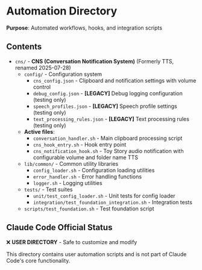 # Automation Directory

**Purpose**: Automated workflows, hooks, and integration scripts

## Contents

- `cns/` - **CNS (Conversation Notification System)** (Formerly TTS, renamed 2025-07-28)
  - `config/` - Configuration system
    - `cns_config.json` - Clipboard and notification settings with volume control
    - `debug_config.json` - **[LEGACY]** Debug logging configuration (testing only)
    - `speech_profiles.json` - **[LEGACY]** Speech profile settings (testing only)
    - `text_processing_rules.json` - **[LEGACY]** Text processing rules (testing only)
  - **Active files**:
    - `conversation_handler.sh` - Main clipboard processing script
    - `cns_hook_entry.sh` - Hook entry point
    - `cns_notification_hook.sh` - Toy Story audio notification with configurable volume and folder name TTS
  - `lib/common/` - Common utility libraries
    - `config_loader.sh` - Configuration loading utilities
    - `error_handler.sh` - Error handling functions
    - `logger.sh` - Logging utilities
  - `tests/` - Test suites
    - `unit/test_config_loader.sh` - Unit tests for config loader
    - `integration/test_foundation_integration.sh` - Integration tests
  - `scripts/test_foundation.sh` - Test foundation script

## Claude Code Official Status

❌ **USER DIRECTORY** - Safe to customize and modify

This directory contains user automation scripts and is not part of Claude Code's core functionality.
